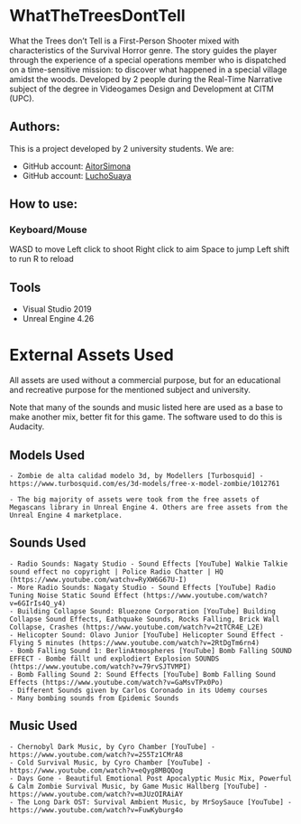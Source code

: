 # WhatTheTreesDontTell
What the Trees don’t Tell is a First-Person Shooter mixed with characteristics of the Survival Horror 
genre. The story guides the player through the experience of a special operations member who is 
dispatched on a time-sensitive mission: to discover what happened in a special village amidst the woods. 
Developed by 2 people during the Real-Time Narrative subject  of the degree in 
Videogames Design and Development at CITM (UPC).

## Authors:

This is a project developed by 2 university students. We are:

* GitHub account: [AitorSimona](https://github.com/AitorSimona)
* GitHub account: [LuchoSuaya](https://github.com/lucho1)

## How to use:

### Keyboard/Mouse

WASD to move
Left click to shoot
Right click to aim
Space to jump
Left shift to run
R to reload

## Tools
- Visual Studio 2019
- Unreal Engine 4.26

# External Assets Used
All assets are used without a commercial purpose, but for an educational and recreative purpose for the mentioned subject and university.

Note that many of the sounds and music listed here are used as a base to make another mix, better fit for this game. The software used to do this is Audacity.

## Models Used
    - Zombie de alta calidad modelo 3d, by Modellers [Turbosquid] - https://www.turbosquid.com/es/3d-models/free-x-model-zombie/1012761

    - The big majority of assets were took from the free assets of Megascans library in Unreal Engine 4. Others are free assets from the Unreal Engine 4 marketplace.

## Sounds Used
    - Radio Sounds: Nagaty Studio - Sound Effects [YouTube] Walkie Talkie sound effect no copyright | Police Radio Chatter | HQ (https://www.youtube.com/watchv=RyXW6G67U-I)
    - More Radio Sounds: Nagaty Studio - Sound Effects [YouTube] Radio Tuning Noise Static Sound Effect (https://www.youtube.com/watch?v=6GIrIs4Q_y4)
    - Building Collapse Sound: Bluezone Corporation [YouTube] Building Collapse Sound Effects, Eathquake Sounds, Rocks Falling, Brick Wall Collapse, Crashes (https://www.youtube.com/watch?v=2tTCR4E_L2E)
    - Helicopter Sound: Olavo Junior [YouTube] Helicopter Sound Effect - Flying 5 minutes (https://www.youtube.com/watch?v=2RtDgTm6rn4)
    - Bomb Falling Sound 1: BerlinAtmospheres [YouTube] Bomb Falling SOUND EFFECT - Bombe fällt und explodiert Explosion SOUNDS (https://www.youtube.com/watch?v=79rvSJTVMPI)
    - Bomb Falling Sound 2: Sound Effects [YouTube] Bomb Falling Sound Effects (https://www.youtube.com/watch?v=GaMsvTPx0Po)
    - Different Sounds given by Carlos Coronado in its Udemy courses
    - Many bombing sounds from Epidemic Sounds

## Music Used
    - Chernobyl Dark Music, by Cyro Chamber [YouTube] - https://www.youtube.com/watch?v=255Tz1CMrA8
    - Cold Survival Music, by Cyro Chamber [YouTube] - https://www.youtube.com/watch?v=eQyg8MBQQog
    - Days Gone - Beautiful Emotional Post Apocalyptic Music Mix, Powerful & Calm Zombie Survival Music, by Game Music Hallberg [YouTube] - https://www.youtube.com/watch?v=mJUzOIRAiAY
    - The Long Dark OST: Survival Ambient Music, by MrSoySauce [YouTube] - https://www.youtube.com/watch?v=FuwKyburg4o
